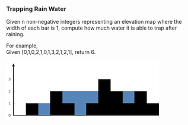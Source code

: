 ### Trapping Rain Water

Given n non-negative integers representing an elevation map where the width of each bar is 1, compute how much water it is able to trap after raining.

For example,   
Given \[0,1,0,2,1,0,1,3,2,1,2,1\], return 6.



![](/assets/trapping_rain_water.png)

